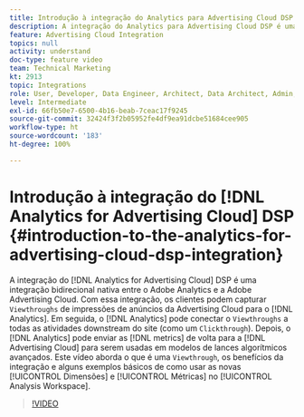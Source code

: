 ```yaml
---
title: Introdução à integração do Analytics para Advertising Cloud DSP
description: A integração do Analytics para Advertising Cloud DSP é uma integração bidirecional nativa entre o Adobe Analytics e a Adobe Advertising Cloud. Com essa integração, os clientes podem capturar as Viewthrough de impressões de anúncios da Advertising Cloud no Analytics. Em seguida, o Analytics pode conectar as Viewthrough a todas as atividades downstream do site (como um Clickthrough). Depois, o Analytics pode enviar as métricas de volta para a Advertising Cloud para serem usadas em modelos de lances algorítmicos avançados. Este vídeo aborda o que é uma Viewthrough, os benefícios da integração e alguns exemplos básicos de como usar as novas Dimensões/Métricas no Analysis Workspace.
feature: Advertising Cloud Integration
topics: null
activity: understand
doc-type: feature video
team: Technical Marketing
kt: 2913
topic: Integrations
role: User, Developer, Data Engineer, Architect, Data Architect, Admin, Leader
level: Intermediate
exl-id: 66fb50e7-6500-4b16-beab-7ceac17f9245
source-git-commit: 32424f3f2b05952fe4df9ea91dcbe51684cee905
workflow-type: ht
source-wordcount: '183'
ht-degree: 100%

---
```


# Introdução à integração do [!DNL Analytics for Advertising Cloud] DSP {#introduction-to-the-analytics-for-advertising-cloud-dsp-integration}

A integração do [!DNL Analytics for Advertising Cloud] DSP é uma integração bidirecional nativa entre o Adobe Analytics e a Adobe Advertising Cloud. Com essa integração, os clientes podem capturar `Viewthroughs` de impressões de anúncios da Advertising Cloud para o [!DNL Analytics]. Em seguida, o [!DNL Analytics] pode conectar o `Viewthroughs` a todas as atividades downstream do site (como um `Clickthrough`). Depois, o [!DNL Analytics] pode enviar as [!DNL metrics] de volta para a [!DNL Advertising Cloud] para serem usadas em modelos de lances algorítmicos avançados. Este vídeo aborda o que é uma `Viewthrough`, os benefícios da integração e alguns exemplos básicos de como usar as novas [!UICONTROL Dimensões] e [!UICONTROL Métricas] no [!UICONTROL Analysis Workspace].

>[!VIDEO](https://video.tv.adobe.com/v/27237/?quality=9)
